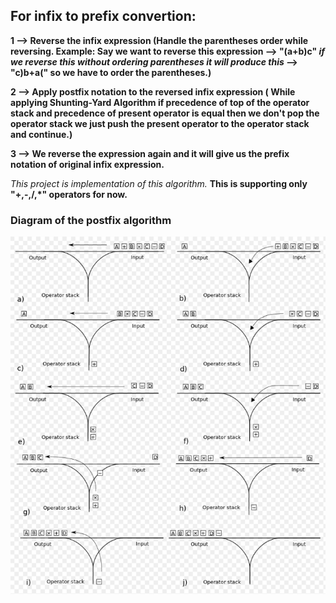 ## For infix to prefix convertion:

**1 --> Reverse the infix expression (Handle the parentheses order while reversing. Example: Say we want to reverse this expression --> "(a+b)c" *if we reverse this without ordering parentheses it will produce this* --> "c)b+a(" so we have to order the parentheses.)**

**2 --> Apply postfix notation to the reversed infix expression ( While applying Shunting-Yard Algorithm if precedence of top of the operator stack and precedence of present operator is equal then we don't pop the operator stack we just push the present operator to the operator stack and continue.)**

**3 --> We reverse the expression again and it will give us the prefix notation of original infix expression.**

*This project is implementation of this algorithm.*
**This is supporting only **"+,-,/,*"** operators for now.**

### Diagram of the postfix algorithm
![alt text](images/diagram_of_postfix.png)